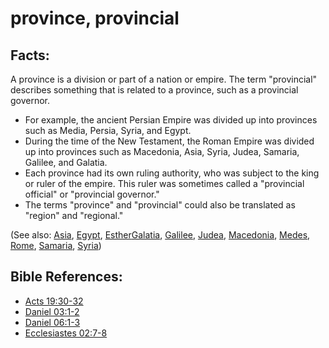 # province, provincial #

## Facts: ##

A province is a division or part of a nation or empire. The term "provincial" describes something that is related to a province, such as a provincial governor.

* For example, the ancient Persian Empire was divided up into provinces such as Media, Persia, Syria, and Egypt.
* During the time of the New Testament, the Roman Empire was divided up into provinces such as Macedonia, Asia, Syria, Judea, Samaria, Galilee, and Galatia.
* Each province had its own ruling authority, who was subject to the king or ruler of the empire. This ruler was sometimes called a "provincial official" or "provincial governor."
* The terms "province" and "provincial" could also be translated as "region" and "regional."

(See also: [Asia](../other/asia.md), [Egypt](../other/egypt.md), [Esther](../other/esther.md)[Galatia](../other/galatia.md), [Galilee](../other/galilee.md), [Judea](../other/judea.md), [Macedonia](../other/macedonia.md), [Medes](../other/mede.md), [Rome](../other/rome.md), [Samaria](../other/samaria.md), [Syria](../other/syria.md))

## Bible References: ##

* [Acts 19:30-32](en/tn/act/help/19/30)
* [Daniel 03:1-2](en/tn/dan/help/03/01)
* [Daniel 06:1-3](en/tn/dan/help/06/01)
* [Ecclesiastes 02:7-8](en/tn/ecc/help/02/07)